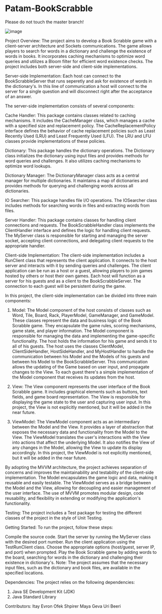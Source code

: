 # Patam-BookScrabble

Please do not touch the master branch!

![image](https://github.com/PatamProject/Patam-BookScrabble/assets/106737885/b0bd65fe-8ea8-45a3-bcee-91ebd95b6a2c)


Project Overview:
The project aims to develop a Book Scrabble game with a client-server architecture and Sockets communications. The game allows players to search for words in a dictionary and challenge the existence of words in books. It incorporates caching mechanisms to optimize word queries and utilizes a Bloom filter for efficient word existence checks. The project includes both server-side and client-side implementations. 


Server-side Implementation:
Each host can connect to the BookScrabbleServer that runs seperetly and ask for existence of words in the dictionary's.
In this line of communication a host will connect to the server for a single question and will disconnect right after the acceptance of an answer.

The server-side implementation consists of several components:

Cache Handler: This package contains classes related to caching mechanisms. It includes the CacheManager class, which manages a cache with a specified size and replacement policy. The CacheReplacementPolicy interface defines the behavior of cache replacement policies such as Least Recently Used (LRU) and Least Frequently Used (LFU). The LRU and LFU classes provide implementations of these policies.

Dictionary: This package handles the dictionary operations. The Dictionary class initializes the dictionary using input files and provides methods for word queries and challenges. It also utilizes caching mechanisms to optimize word lookups.

Dictionary Manager: The DictionaryManager class acts as a central manager for multiple dictionaries. It maintains a map of dictionaries and provides methods for querying and challenging words across all dictionaries.

IO Searcher: This package handles file I/O operations. The IOSearcher class includes methods for searching words in files and extracting words from files.

Server Handler: This package contains classes for handling client connections and requests. The BookScrabbleHandler class implements the ClientHandler interface and defines the logic for handling client requests. The MyServer class is responsible for starting and managing the server socket, accepting client connections, and delegating client requests to the appropriate handler.


Client-side Implementation:
The client-side implementation includes a RunClient class that represents the client application. It connects to the host server and interacts with it by sending queries and challenges. The client application can be run as a host or a guest, allowing players to join games hosted by others or host their own games.
Each host will function as a server for his guests and as a client to the BookScrabbleServer. The connection to each guest will be persistent during the game. 

In this project, the client-side implementation can be divided into three main components:

1. Model: The Model component of the host consists of classes such as Word, Tile, Board, Rack, PlayerModel, GameManager, and GameModel. These classes represent the data and business logic of the Book Scrabble game. They encapsulate the game rules, scoring mechanisms, game state, and player information. The Model component is responsible for managing the data and implementing the game-specific functionality. The host holds the information for his game and sends it to all of his guests. The host uses the classes ClientModel, ClientSideHandler, HostSideHandler, and MyHostHandler to handle the communication between his Model and the Models of his guests and between his Model to the BookScrabbleServer. This communication allows the updating of the Game based on user input, and propagate changes to the View. To each guest there's a simple implementation of the Model component that receives its updates from the host.  

2. View: The View component represents the user interface of the Book Scrabble game. It includes graphical elements such as buttons, text fields, and game board representation. The View is responsible for displaying the game state to the user and capturing user input. In this project, the View is not explicitly mentioned, but it will be added in the near future.

3. ViewModel: The ViewModel component acts as an intermediary between the Model and the View. It provides a layer of abstraction that exposes the necessary data    and functionality from the Model to the View. The ViewModel translates the user's interactions with the View into actions that affect the underlying Model. It also notifies the View of any changes in the Model, allowing the View to update its display accordingly. In this project, the ViewModel is not explicitly mentioned, but it will be added in the near future.

By adopting the MVVM architecture, the project achieves separation of concerns and improves the maintainability and testability of the client-side implementation. The Model encapsulates the game logic and data, making it reusable and easily testable. The ViewModel serves as a bridge between the Model and the View, allowing for decoupling and easier management of the user interface. The use of MVVM promotes modular design, code reusability, and flexibility in extending or modifying the application's functionality.


Testing:
The project includes a Test package for testing the different classes of the project in the style of Unit Testing.

Getting Started:
To run the project, follow these steps:

Compile the source code.
Start the server by running the MyServer class with the desired port number.
Run the client application using the TestRunClient class.
Choose the appropriate options (host/guest, server IP, and port) when prompted.
Play the Book Scrabble game by adding words to the board, searching for words in the dictionary and challenging their existence in dictionary's.
Note: The project assumes that the necessary input files, such as the dictionary and book files, are available in the specified locations.

Dependencies:
The project relies on the following dependencies:
1. Java SE Development Kit (JDK)
2. Java Standard Library

Contributors:
Itay Evron
Ofek Shpirer
Maya Geva
Uri Beeri
